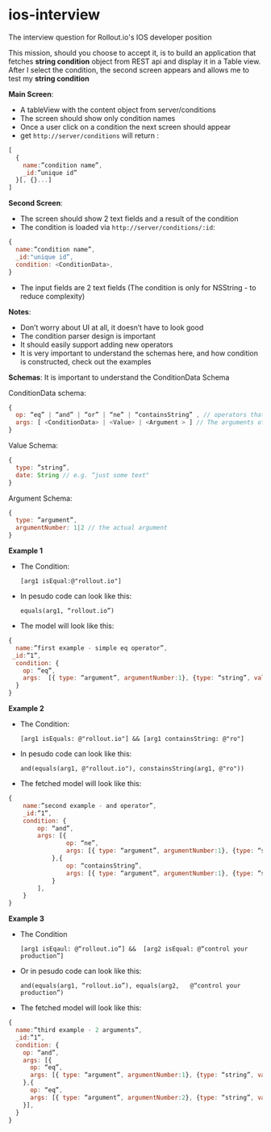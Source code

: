 # ios-interview
The interview question for Rollout.io's IOS developer position

This mission, should you choose to accept it, is to build an application that fetches __string condition__ object from REST api and display it in a Table view. 
After I select the condition, the second screen appears and allows me to test my __string condition__

__Main Screen__: 
- A tableView with the content object from server/conditions
- The screen should show only condition names
- Once a user click on a condition the next screen should appear 
- get `http://server/conditions`  will return : 
```javascript 
[ 
  {
    name:”condition name”,
    _id:”unique id”
  }[, {}...]
]
```

__Second  Screen__:
- The screen should show 2 text fields and a result of the condition 
- The condition is loaded via `http://server/conditions/:id`:
```javascript 
{ 
  name:”condition name”, 
  _id:"unique id”, 
  condition: <ConditionData>, 
} 
```
- The input fields are 2 text fields (The condition is only for NSString - to reduce complexity) 

__Notes__:
- Don’t worry about UI at all, it doesn’t have to look good
- The condition parser design is important
 - It should easily support adding new operators
- It is very important to understand the schemas here, and how condition is constructed, check out the examples 


__Schemas__:
It is important to understand the ConditionData Schema

ConditionData schema:
```javascript
{ 
  op: “eq” | “and” | “or” | “ne” | “containsString” , // operators that are allow
  args: [ <ConditionData> | <Value> | <Argument > ] // The arguments of the operators, it can be a value and argument or another condition (for example when the op is and)
}
```
      

Value Schema:
```javascript
{
  type: ”string”,
  date: String // e.g. “just some text"
}
```

Argument Schema:
```javascript
{
  type: ”argument”,
  argumentNumber: 1|2 // the actual argument 
}
```

__Example 1__
 - The Condition:
	
	```[arg1 isEqual:@"rollout.io"]```
 - In pesudo code can look like this:

	 ```equals(arg1, “rollout.io”)```
- The model will look like this:
```javascript
{ 
  name:”first example - simple eq operator”, 
 _id:”1”, 
  condition: {
    op: “eq”, 
    args:  [{ type: “argument”, argumentNumber:1}, {type: “string”, value: “rollout.io”}]
  }
}
``` 
 
__Example 2__
 - The Condition:
	
	```[arg1 isEquals: @"rollout.io"] && [arg1 containsString: @"ro"]```
 - In pesudo code can look like this:
	
	```and(equals(arg1, @"rollout.io"), constainsString(arg1, @"ro"))```
 
- The fetched model will look like this:
```javascript
{ 
	name:”second example - and operator”, 
	_id:”1”, 
	condition: {
		op: “and”, 
		args: [{
				op: “ne”,
				args: [{ type: “argument”, argumentNumber:1}, {type: “string”, value: “rollout.io”}]
			},{
				op: “containsString”,
				args: [{ type: “argument”, argumentNumber:1}, {type: “string”, value: “ro”}]
			}
		],
	}
}
``` 
 
__Example 3__
 - The Condition 

	```[arg1 isEqaul: @“rollout.io”] &&  [arg2 isEqual: @“control your production”]``` 
 - Or in pesudo code can look like this:
	
	```and(equals(arg1, “rollout.io”), equals(arg2,   @“control your production”)``` 
 
- The fetched model will look like this:
```javascript
{ 
  name:”third example - 2 arguments”, 
  _id:”1”, 
  condition: {
    op: “and”, 
    args: [{
      op: “eq”,
      args: [{ type: “argument”, argumentNumber:1}, {type: “string”, value: “rollout.io”}]
    },{
      op: “eq”,
      args: [{ type: “argument”, argumentNumber:2}, {type: “string”, value: “control your production”}]
    }],
  }
}
```
 
 	
